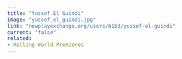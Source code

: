 ```yaml
---
title: "Yussef El Guindi"
image: "yussef_el_guindi.jpg"
link: "newplayexchange.org/users/6153/yussef-el-guindi"
current: "false"
related:
- Rolling World Premieres
---
```

